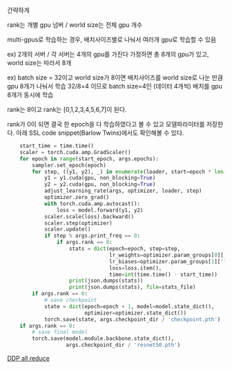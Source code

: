간략하게

rank는 개별 gpu 넘버 / world size는 전체 gpu 개수

multi-gpus로 학습하는 경우, 배치사이즈별로 나눠서 여러개 gpu로 학습할 수 있음

ex) 2개의 서버 / 각 서버는 4개의 gpu를 가진다 가정하면
총 8개의 gpu가 있고, world size는 따라서 8개

ex) batch size  = 32이고 world size가 8이면 
배치사이즈를 world size로 나눈 만큼 gpu 8개가 나눠서 학습
32/8=4 이므로 batch size=4인 (데이터 4개씩) 배치를 gpu 8개가 동시에 학습

rank는 8이고 rank는 [0,1,2,3,4,5,6,7]이 된다.

rank가 0이 되면 결국 한 epoch을 다 학습하였다고 볼 수 있고 모델파라미터를 저장한다. 아래 SSL code snippet(Barlow Twins)에서도 확인해볼 수 있다.


```python
    start_time = time.time()
    scaler = torch.cuda.amp.GradScaler()
    for epoch in range(start_epoch, args.epochs):
        sampler.set_epoch(epoch)
        for step, ((y1, y2), _) in enumerate(loader, start=epoch * len(loader)):
            y1 = y1.cuda(gpu, non_blocking=True)
            y2 = y2.cuda(gpu, non_blocking=True)
            adjust_learning_rate(args, optimizer, loader, step)
            optimizer.zero_grad()
            with torch.cuda.amp.autocast():
                loss = model.forward(y1, y2)
            scaler.scale(loss).backward()
            scaler.step(optimizer)
            scaler.update()
            if step % args.print_freq == 0:
                if args.rank == 0:
                    stats = dict(epoch=epoch, step=step,
                                 lr_weights=optimizer.param_groups[0]['lr'],
                                 lr_biases=optimizer.param_groups[1]['lr'],
                                 loss=loss.item(),
                                 time=int(time.time() - start_time))
                    print(json.dumps(stats))
                    print(json.dumps(stats), file=stats_file)
        if args.rank == 0:
            # save checkpoint
            state = dict(epoch=epoch + 1, model=model.state_dict(),
                         optimizer=optimizer.state_dict())
            torch.save(state, args.checkpoint_dir / 'checkpoint.pth')
    if args.rank == 0:
        # save final model
        torch.save(model.module.backbone.state_dict(),
                   args.checkpoint_dir / 'resnet50.pth')
```

[DDP all reduce](https://blahblahlab.tistory.com/205)



